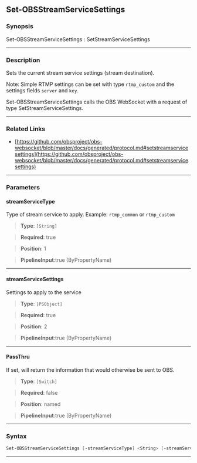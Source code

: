 Set-OBSStreamServiceSettings
----------------------------
### Synopsis
Set-OBSStreamServiceSettings : SetStreamServiceSettings

---
### Description

Sets the current stream service settings (stream destination).

Note: Simple RTMP settings can be set with type `rtmp_custom` and the settings fields `server` and `key`.


Set-OBSStreamServiceSettings calls the OBS WebSocket with a request of type SetStreamServiceSettings.

---
### Related Links
* [https://github.com/obsproject/obs-websocket/blob/master/docs/generated/protocol.md#setstreamservicesettings](https://github.com/obsproject/obs-websocket/blob/master/docs/generated/protocol.md#setstreamservicesettings)



---
### Parameters
#### **streamServiceType**

Type of stream service to apply. Example: `rtmp_common` or `rtmp_custom`



> **Type**: ```[String]```

> **Required**: true

> **Position**: 1

> **PipelineInput**:true (ByPropertyName)



---
#### **streamServiceSettings**

Settings to apply to the service



> **Type**: ```[PSObject]```

> **Required**: true

> **Position**: 2

> **PipelineInput**:true (ByPropertyName)



---
#### **PassThru**

If set, will return the information that would otherwise be sent to OBS.



> **Type**: ```[Switch]```

> **Required**: false

> **Position**: named

> **PipelineInput**:true (ByPropertyName)



---
### Syntax
```PowerShell
Set-OBSStreamServiceSettings [-streamServiceType] <String> [-streamServiceSettings] <PSObject> [-PassThru] [<CommonParameters>]
```
---
